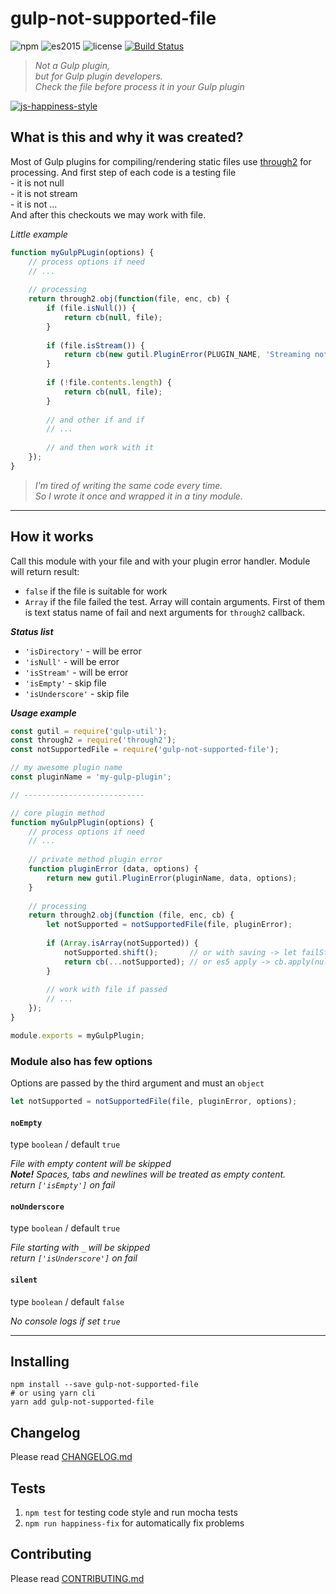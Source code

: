 # gulp-not-supported-file

![npm](https://img.shields.io/badge/node-6.3.1-yellow.svg)
![es2015](https://img.shields.io/badge/ECMAScript-2015_(ES6)-blue.svg)
![license](https://img.shields.io/badge/License-MIT-blue.svg)
[![Build Status](https://travis-ci.org/dutchenkoOleg/gulp-not-supported-file.svg?branch=master)](https://travis-ci.org/dutchenkoOleg/gulp-not-supported-file)

> _Not a Gulp plugin,_  
> _but for Gulp plugin developers._  
> _Check the file before process it in your Gulp plugin_

[![js-happiness-style](https://cdn.rawgit.com/JedWatson/happiness/master/badge.svg)](https://github.com/JedWatson/happiness)

## What is this and why it was created?

Most of Gulp plugins for compiling/rendering static files use [through2](https://www.npmjs.com/package/through2) for processing. And first step of each code is a testing file  
\- it is not null  
\- it is not stream  
\- it is not ...  
And after this checkouts we may work with file.

_Little example_

```js
function myGulpPLugin(options) {
	// process options if need
	// ...
	
	// processing
	return through2.obj(function(file, enc, cb) {
		if (file.isNull()) {
			return cb(null, file);
		}
		
		if (file.isStream()) {
			return cb(new gutil.PluginError(PLUGIN_NAME, 'Streaming not supported'));
		}
		
		if (!file.contents.length) {
			return cb(null, file);
		}
		
		// and other if and if
		// ...
		
		// and then work with it
	});
}
```

> _I'm tired of writing the same code every time._  
> _So I wrote it once and wrapped it in a tiny module._

---

## How it works

Call this module with your file and with your plugin error handler. Module will return result:

- `false` if the file is suitable for work
- `Array` if the file failed the test. Array will contain arguments. First of them is text status name of fail and next arguments for `through2` callback.

***Status list***

- `'isDirectory'` - will be error
- `'isNull'` - will be error
- `'isStream'` - will be error
- `'isEmpty'` - skip file
- `'isUnderscore'` - skip file

***Usage example***

```js
const gutil = require('gulp-util');
const through2 = require('through2');
const notSupportedFile = require('gulp-not-supported-file');

// my awesome plugin name
const pluginName = 'my-gulp-plugin';

// ---------------------------

// core plugin method
function myGulpPlugin(options) {
	// process options if need
	// ...
	
	// private method plugin error
	function pluginError (data, options) {
		return new gutil.PluginError(pluginName, data, options);
	}
	
	// processing
	return through2.obj(function (file, enc, cb) {
		let notSupported = notSupportedFile(file, pluginError);
		
		if (Array.isArray(notSupported)) {
			notSupported.shift();       // or with saving -> let failStatus = notSupported.shift();
			return cb(...notSupported); // or es5 apply -> cb.apply(null, notSupported);
		}
		
		// work with file if passed
		// ...
	});
}

module.exports = myGulpPlugin;

```

### Module also has few options

Options are passed by the third argument and must an `object`

```js
let notSupported = notSupportedFile(file, pluginError, options);
```


#### `noEmpty`

type `boolean` /
default `true`

_File with empty content will be skipped_  
_**Note!** Spaces, tabs and newlines will be treated as empty content._  
_return `['isEmpty']` on fail_


#### `noUnderscore`

type `boolean` /
default `true`

_File starting with `_` will be skipped_  
_return `['isUnderscore']` on fail_


#### `silent`

type `boolean` /
default `false`

_No console logs if set `true`_

---

## Installing

```shell
npm install --save gulp-not-supported-file
# or using yarn cli
yarn add gulp-not-supported-file
```

## Changelog

Please read [CHANGELOG.md](https://github.com/dutchenkoOleg/gulp-not-supported-file/blob/master/CHANGELOG.md)

## Tests

1. `npm test` for testing code style and run mocha tests
1. `npm run happiness-fix` for automatically fix problems 

## Contributing

Please read [CONTRIBUTING.md](https://github.com/dutchenkoOleg/gulp-not-supported-file/blob/master/CONTRIBUTING.md)
